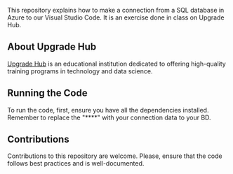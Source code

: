 This repository explains how to make a connection from a SQL database in Azure to our Visual Studio Code. It is an exercise done in class on Upgrade Hub.
## About Upgrade Hub

[Upgrade Hub](https://www.upgrade-hub.com/) is an educational institution dedicated to offering high-quality training programs in technology and data science.

## Running the Code

To run the code, first, ensure you have all the dependencies installed. </br>
Remember to replace the "****" with your connection data to your BD.

## Contributions

Contributions to this repository are welcome. Please, ensure that the code follows best practices and is well-documented.

